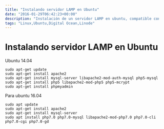 ```yaml
---
title: "Instalando servidor LAMP en Ubuntu"
date: "2016-01-29T06:42:23+00:00"
description: "Instalación de un servidor LAMP en ubuntu, compatible con las imágenes standard de Digital Ocean y Linode. Ideal para instalación de wordpress"
tags: "Linux,Ubuntu,Digital Ocean,Linode"
---
```

# Instalando servidor LAMP en Ubuntu

Ubuntu 14.04

```
sudo apt-get update
sudo apt-get install apache2
sudo apt-get install mysql-server libapache2-mod-auth-mysql php5-mysql
sudo apt-get install php5 libapache2-mod-php5 php5-mcrypt
sudo apt-get install phpmyadmin
```


Para ubuntu 16.04

```
sudo apt update
sudo apt-get install apache2
sudo apt-get install mysql-server 
sudo apt install php7.0 php7.0-mysql libapache2-mod-php7.0 php7.0-cli php7.0-cgi php7.0-gd 
```

